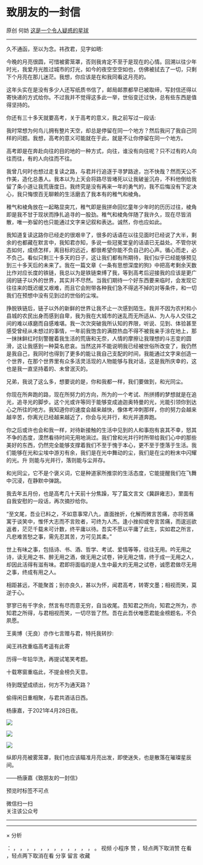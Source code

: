 #  致朋友的一封信

原创  何妨  [ 这是一个令人疑惑的星球 ](javascript:void\(0\);)

__ _ _ _ _

  

久不通函，至以为念。祎孜君，见字如晤:

  

今晚的月亮很圆，可惜被雾笼罩，否则我肯定不至于是现在的心情。回溯以往少年时光，我爱月光胜过城市的灯光，如今的夜空空空如也，仿佛被拭去了一切，只剩下个月亮在那儿迷茫。我想，你应该是在和我同看这月亮的。

  

这年头实在是没有多少人还写纸质书信了，邮局邮票都早已被取缔，写封信还得以寄快递的方式给你。不过我并不觉得这多此一举，世俗变迁过快，总有些东西是值得坚持的。

  

你还有三十多天就要高考，关于高考的意义，我之前写过一段话:

  

我时常想为何鸟儿拥有整片天空，却总是停留在同一个地方？然后我问了我自己同样的问题。我想，高考的意义可能就在于此，就是不让你停留在同一个地方。

  

高考即是在奔赴向往的目的地的一种方式，向往，谁没有向往呢？只不过有的人向往而往，有的人向往而不往。

  

我曾几何时也想过走复读之路，与君并行追逐于寻梦路途，岂不快哉？然而天公不作美，造化总愚人。我本以为上天会将路尽皆堵死以让我破釜沉舟，不料他倒给我留了条小道让我荒唐度日。我终究是没有再来一年的勇气的，我不后悔没有下定决心，我只悔恨百无聊赖的生活磨去了我本有的稚气和棱角。

  

稚气和棱角放在一起略显突兀，稚气即是我拼命回忆童年少年时的历历过往，棱角即是我不甘于现状而挣扎追寻的一股劲。稚气和棱角伴随了我许久，现在尽皆消散，唯一弥留的也只能通过文字来记叙和表达。诚然，你也应如此。

  

我知道复读这路你已经走的很艰辛了，很多的话语在以往见面时已经说了大半，剩余的也都藏在默言中，我知君亦知，多说一些冠冕堂皇的话语已无益处。不管你状态如何，成绩怎样，离目标的远近，都很希望你能不负自己的心声。循心而走，必不负己。看似只剩三十多天的日子，这让我们都有所期待，我们似乎已经能够预见到三十多天后的未来了。我在一篇文章《一条有思想深度的狗》中把高考剩余天数比作对应长度的铁链，我总以为是铁链束缚了我，等到高考后迎接我的应该是更广阔的链子以外的世界，其实并不尽然。当我们期待一个好东西要来临时，会发现它往往来的既迟缓又艰难，而且它会附带各种我们急不得逃不掉的对等条件，和一切我们在预想中没有见到过的世俗的尘埃。

  

挣脱铁链后，链子以外的新鲜的世界让我不止一次感到陌生。我并不因为农村和小县城的农民出身而感到自卑，我为我在大城市的迷乱而无所适从、为人与人交往之间的难以琢磨而自感难堪。我一次次突破我所认知的界限，听说、见到、体验甚至感受曾经从未想过的事情，一年前我饱含的满腔热血不得不被我亲手涂在地上，那一抹抹鲜红时刻警醒着我生活的荒唐和无奈，人情的摩擦让我理想的斗志变的圆滑，这让我感到一种莫名悲哀。当然这并不能说明我已经被世俗所改变了，我仍然是我自己，我同时也得到了更多的能让我自己支配的时间，我能通过文字来创造一个世界，在那个世界里有众多活灵活现的人物能够与我对话，这是我所庆幸的，这也是我一直坚持着的、未曾泯灭的。

  

兄弟，我说了这么多，想要说的是，你和我都一样，我们要做到，和光同尘。

  

你现在所奔跑的路，现在所努力的方向，所为的一个考试、所拼搏的梦想就是在追光，追寻光的脚步。这个光或许等同于能够变成迪迦奥特曼的光，光能引领你到达心之所往的地方。我知道你的速度会越来越快，像体考冲刺那样，你的努力会越来越辛苦，你离光已经越来越近了，你会与光并行，和光并道奔跑。

  

你之后或许也会和我一样，对待新接触的生活中见到的人和事抱有哀其不幸，怒其不争的态度，漠然看待时间无用地淌过。我们曾和光并行时所带给我们心中的那些美好的东西，仍然完全能够支撑着我们不至于愧于本心，更不至于堕落于生活。我们能够在光和尘埃中游刃有余，我们是在光中舞动的尘，我们是在尘的粉末中闪耀的光。升
则能与光并行，落则能与尘并存。

  

和光同尘，它不是个褒义词，它是种道家所推崇的生活态度，它能提醒我们在飞舞中沉浸，在静默中弹跳。

  

  

我去年五月份，也是高考几十天前十分焦躁，写了篇文言文《冀辟雍志》，里面有自我安慰的一段话，再次摘抄给你。

  

“至文尾，吾业已料之，不如意事常八九，直面挫折，化解而微言苦痛，亦将苦痛寓于谈笑中，惟怀大志而不言败者，可终为人杰。逢小挫抑或夸言苦痛，而逡巡欲返者，茫茫千载未可计数，终平庸以待。吾实不愿以平庸了此生，实如君之所言，凡悲难苦愁之事，需先忍其苦，方可见其柔。”

  

世上有味之事，包括诗、书、酒、哲学、考试、爱情等等，往往无用。吟无用之诗，读无用之书、醉无用之酒，做无用之试卷，钟无用之情，终于成一无用之人，却因此活得有滋有味。君即将面临的是人生中最大的无用之试卷，诚愿君做尽无用之事，终成有用之人。

  

相距甚远，不能聚首；别亦良久，甚以为怀，闻君高考，转寄文墨；相视而笑，莫逆于心。

  

寥寥已有千字余，然言有尽而意无穷，自当收尾。吾知君之所向，知君之所为，亦知君之所得，与君相视而笑，一切尽皆了然。吾在此吾伏唯愿君能金榜题名，不负夙愿。

  

  

王奥博（无良）亦作七言赠与君，特托我转抄:

  

闻王祎孜重临高考遥有此寄

  

历得一年铅华洗，再提试笔笑考题。

十载寒窗重临此，不提金榜负天意。

待到既望成绩出，何方不为通天路？

偷得闲日重相聚，与君共酒话日西。

  

  

  

杨康嘉，于2021年4月28日夜。

  

  

![](https://mmbiz.qpic.cn/mmbiz_jpg/OJNrVQetduoeP8EnWv6HXW3gWCTubItczWHmOAeWvw90u3XR5hoOM830SDYTB0mkNmuuO593TNRKBibzFuwr5ag/640?wx_fmt=jpeg)

![](https://mmbiz.qpic.cn/mmbiz_jpg/OJNrVQetduoeP8EnWv6HXW3gWCTubItcM1cUAq2dQNZbBmdIvFRqwKsDMl6C7iaFd97mb3OibiaAufyuZKgRIiaOYQ/640?wx_fmt=jpeg)

![](https://mmbiz.qpic.cn/mmbiz_jpg/OJNrVQetduoeP8EnWv6HXW3gWCTubItc0HjQhKWL58kAAmw2xEqsvNO687CHxFNMrQ8kpFLja0uRau56DtyzSw/640?wx_fmt=jpeg)

  

  

纵即月亮被雾笼罩，我们也应该瞄准月亮出发，即使迷失，也是散落在璀璨星辰间。

  

——杨康嘉《致朋友的一封信》

  

  

  

预览时标签不可点

微信扫一扫  
关注该公众号





****



****



×  分析

：  ，  ，  ，  ，  ，  ，  ，  ，  ，  ，  ，  ，  。  视频  小程序  赞  ，轻点两下取消赞  在看  ，轻点两下取消在看
分享  留言  收藏

